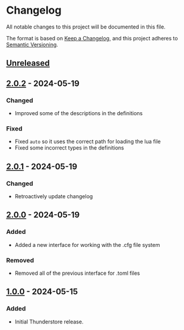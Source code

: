 # Changelog

All notable changes to this project will be documented in this file.

The format is based on [Keep a Changelog](https://keepachangelog.com/en/1.1.0/),
and this project adheres to [Semantic Versioning](https://semver.org/spec/v2.0.0.html).

## [Unreleased]

## [2.0.2] - 2024-05-19

### Changed

- Improved some of the descriptions in the definitions

### Fixed

- Fixed `auto` so it uses the correct path for loading the lua file
- Fixed some incorrect types in the definitions

## [2.0.1] - 2024-05-19

### Changed

- Retroactively update changelog

## [2.0.0] - 2024-05-19

### Added

- Added a new interface for working with the .cfg file system

### Removed

- Removed all of the previous interface for .toml files

## [1.0.0] - 2024-05-15

### Added

- Initial Thunderstore release.

[unreleased]: https://github.com/SGG-Modding/Chalk/compare/2.0.2...HEAD
[2.0.2]: https://github.com/SGG-Modding/Chalk/compare/2.0.1...2.0.2
[2.0.1]: https://github.com/SGG-Modding/Chalk/compare/2.0.0...2.0.1
[2.0.0]: https://github.com/SGG-Modding/Chalk/compare/1.0.0...2.0.0
[1.0.0]: https://github.com/SGG-Modding/Chalk/compare/83bc308a1a2b20e01b58de57fea4894e8fabc366...1.0.0
